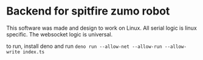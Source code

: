 # Backend for spitfire zumo robot

This software was made and design to work on Linux. All serial logic is linux specific. The websocket logic is universal.

to run, install deno and run `deno run --allow-net --allow-run --allow-write index.ts`

